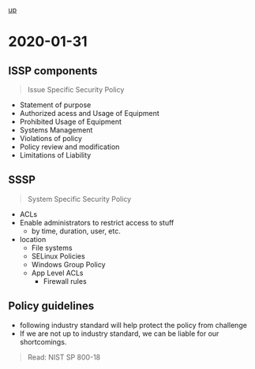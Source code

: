 [up](./index.md)

# 2020-01-31

## ISSP components

> Issue Specific Security Policy

- Statement of purpose
- Authorized acess and Usage of Equipment
- Prohibited Usage of Equipment
- Systems Management
- Violations of policy
- Policy review and modification
- Limitations of Liability

## SSSP

> System Specific Security Policy

- ACLs
- Enable administrators to restrict access to stuff
	- by time, duration, user, etc.
- location
	- File systems
	- SELinux Policies
	- Windows Group Policy
	- App Level ACLs
		- Firewall rules

## Policy guidelines

- following industry standard will help protect the policy from challenge
- If we are not up to industry standard, we can be liable for our shortcomings.

> Read: NIST SP 800-18
